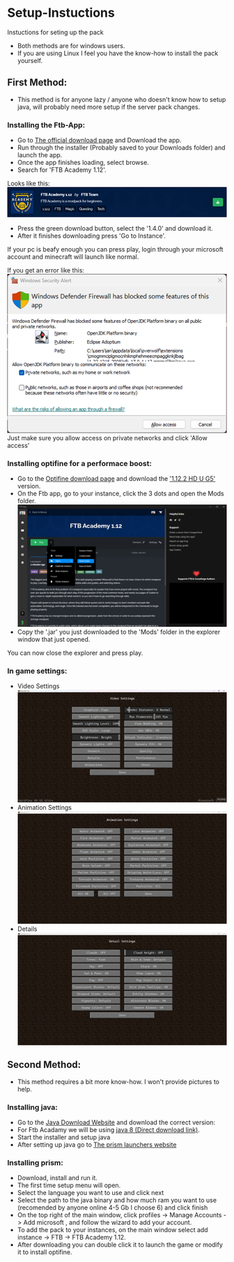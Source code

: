 # Setup-Instuctions
Instuctions for seting up the pack

- Both methods are for windows users. 
- If you are using Linux I feel you have the know-how to install the pack yourself.

## First Method:

- This method is for anyone lazy / anyone who doesn't know how to setup java, will probably need more setup if the server pack changes.

### Installing the Ftb-App:
- Go to [The official download page][ftb-app] and Download the app.
- Run through the installer (Probably saved to your Downloads folder) and launch the app.
- Once the app finishes loading, select browse.
- Search for 'FTB Academy 1.12'.

Looks like this:
![](modpack.png)

- Press the green download button, select the '1.4.0' and download it.
- After it finishes downloading press 'Go to Instance'.

If your pc is beafy enough you can press play, login through your microsoft account and minecraft will launch like normal.

If you get an error like this:  \
![](java-error.png)  \
Just make sure you allow access on private networks and click 'Allow access'

### Installing optifine for a performace boost:
- Go to the [Optifine download page][ODP] and download the ['1.12.2 HD U G5'][JAR] version.
- On the Ftb app, go to your instance, click the 3 dots and open the Mods folder. \
![](mods.png)  
- Copy the '.jar' you just downloaded to the 'Mods' folder in the explorer window that just opened.

You can now close the explorer and press play.
### In game settings:
- Video Settings \
![](vid-set.png)  
- Animation Settings \
![](anim-set.png)  
- Details \
![](det-set.png)  

## Second Method:

- This method requires a bit more know-how. I won't provide pictures to help.

### Installing java:
- Go to the [Java Download Website](https://www.oracle.com/java/technologies/downloads/) and download the correct version: 
- For Ftb Acadamy we will be using [java 8 (Direct download link)](https://www.oracle.com/java/technologies/javase/javase8-archive-downloads.html#license-lightbox).
- Start the installer and setup java
- After setting up java go to [The prism launchers website](https://prismlauncher.org/) 

### Installing prism:
- Download, install and run it.
- The first time setup menu will open.
- Select the language you want to use and click next
- Select the path to the java binary and how much ram you want to use (recomended by anyone online 4-5 Gb I choose 6) and click finish
- On the top right of the main window, click profiles -> Manage Accounts -> Add microsoft , and follow the wizard to add your account.
- To add the pack to your instances, on the main window select add instance -> FTB -> FTB Academy 1.12.
- After downloading you can double click it to launch the game or modify it to install optifine.

[ftb-app]: <https://www.feed-the-beast.com/ftb-app>
[ODP]: <https://www.optifine.net/downloads>
[JAR]: <http://optifine.net/adloadx?f=OptiFine_1.12.2_HD_U_G5.jar>